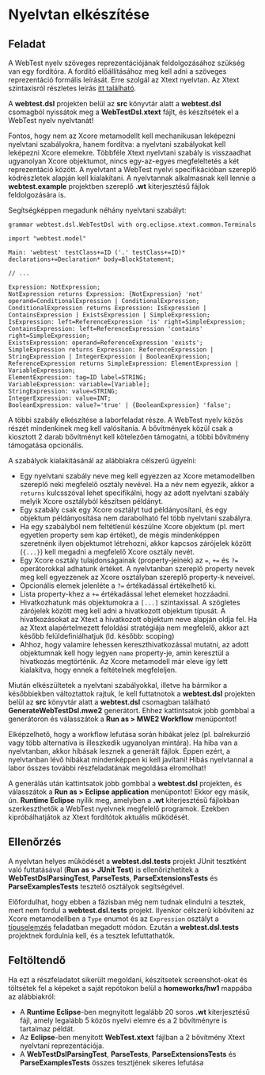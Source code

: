 # Nyelvtan elkészítése

## Feladat

A WebTest nyelv szöveges reprezentációjának feldolgozásához szükség van egy fordítóra. A fordító előállításához meg kell adni a szöveges reprezentáció formális leírását. Erre szolgál az Xtext nyelvtan. Az Xtext szintaxisról részletes leírás [itt található](https://eclipse.dev/Xtext/documentation/301_grammarlanguage.html).

A **webtest.dsl** projekten belül az **src** könyvtár alatt a **webtest.dsl** csomagból nyissátok meg a **WebTestDsl.xtext** fájlt, és készítsétek el a WebTest nyelv nyelvtanát!

Fontos, hogy nem az Xcore metamodellt kell mechanikusan leképezni nyelvtani szabályokra, hanem fordítva: a nyelvtani szabályokat kell leképezni Xcore elemekre. Többféle Xtext nyelvtani szabály is visszaadhat ugyanolyan Xcore objektumot, nincs egy-az-egyes megfeleltetés a két reprezentáció között. A nyelvtant a WebTest nyelvi specifikációban szereplő kódrészletek alapján kell kialakítani. A nyelvtannak alkalmasnak kell lennie a **webtest.example** projektben szereplő **.wt** kiterjesztésű fájlok feldolgozására is.

Segítségképpen megadunk néhány nyelvtani szabályt:

```
grammar webtest.dsl.WebTestDsl with org.eclipse.xtext.common.Terminals

import "webtest.model"

Main: 'webtest' testClass+=ID ('.' testClass+=ID)* declarations+=Declaration* body=BlockStatement;

// ...

Expression: NotExpression;
NotExpression returns Expression: {NotExpression} 'not' operand=ConditionalExpression | ConditionalExpression;
ConditionalExpression returns Expression: IsExpression | ContainsExpression | ExistsExpression | SimpleExpression;
IsExpression: left=ReferenceExpression 'is' right=SimpleExpression;
ContainsExpression: left=ReferenceExpression 'contains' right=SimpleExpression;
ExistsExpression: operand=ReferenceExpression 'exists';
SimpleExpression returns Expression: ReferenceExpression | StringExpression | IntegerExpression | BooleanExpression;
ReferenceExpression returns SimpleExpression: ElementExpression | VariableExpression;
ElementExpression: tag=ID label=STRING;
VariableExpression: variable=[Variable];
StringExpression: value=STRING;
IntegerExpression: value=INT;
BooleanExpression: value?='true' | {BooleanExpression} 'false';
```

A többi szabály elkészítése a laborfeladat része. A WebTest nyelv közös részét mindenkinek meg kell valósítania. A bővítmények közül csak a kiosztott 2 darab bővítményt kell kötelezően támogatni, a többi bővítmény támogatása opcionális.

A szabályok kialakításánál az alábbiakra célszerű ügyelni:

* Egy nyelvtani szabály neve meg kell egyezzen az Xcore metamodellben szereplő neki megfelelő osztály nevével. Ha a név nem egyezik, akkor a `returns` kulcsszóval lehet specifikálni, hogy az adott nyelvtani szabály melyik Xcore osztályból készítsen példányt.
* Egy szabály csak egy Xcore osztályt tud példányosítani, és egy objektum példányosítása nem darabolható fel több nyelvtani szabályra.
* Ha egy szabályból nem feltétlenül készülne Xcore objektum (pl. mert egyetlen property sem kap értéket), de mégis mindenképpen szeretnénk ilyen objektumot létrehozni, akkor kapcsos zárójelek között (`{...}`) kell megadni a megfelelő Xcore osztály nevét.
* Egy Xcore osztály tulajdonságainak (property-jeinek) az `=`, `+=` és `?=` operátorokkal adhatunk értéket. A nyelvtanban szereplő property nevek meg kell egyezzenek az Xcore osztályban szereplő property-k neveivel.
* Opcionális elemek jelenléte a `?=` értékadással értékelhető ki.
* Lista property-khez a `+=` értékadással lehet elemeket hozzáadni.
* Hivatkozhatunk más objektumokra a `[...]` szintaxissal. A szögletes zárójelek között meg kell adni a hivatkozott objektum típusát. A hivatkozásokat az Xtext a hivatkozott objektum neve alapján oldja fel. Ha az Xtext alapértelmezett feloldási stratégiája nem megfelelő, akkor azt később felüldefiniálhatjuk (ld. később: scoping)
* Ahhoz, hogy valamire lehessen kereszthivatkozással mutatni, az adott objektumnak kell hogy legyen `name` property-je, amin keresztül a hivatkozás megtörténik. Az Xcore metamodell már eleve így lett kialakítva, hogy ennek a feltételnek megfeleljen.

Miután elkészültetek a nyelvtani szabályokkal, illetve ha bármikor a későbbiekben változtattok rajtuk, le kell futtatnotok a **webtest.dsl** projekten belül az **src** könyvtár alatt a **webtest.dsl** csomagban található **GenerateWebTestDsl.mwe2** generátort. Ehhez kattintsatok jobb gombbal a generátoron és válasszátok a **Run as > MWE2 Workflow** menüpontot!

Elképzelhető, hogy a workflow lefutása során hibákat jelez (pl. balrekurzió vagy több alternatíva is illeszkedik ugyanolyan mintára). Ha hiba van a nyelvtanban, akkor hibásak lesznek a generált fájlok. Éppen ezért, a nyelvtanban lévő hibákat mindenképpen ki kell javítani! Hibás nyelvtannal a labor összes további részfeladatának megoldása elromolhat!

A generálás után kattintsatok jobb gombbal a **webtest.dsl** projekten, és válasszátok a **Run as > Eclipse application** menüpontot! Ekkor egy másik, ún. **Runtime Eclipse** nyílik meg, amelyben a **.wt** kiterjesztésű fájlokban szerkeszthetők a WebTest nyelvnek megfelelő programok. Ezekben kipróbálhatjátok az Xtext fordítótok aktuális működését.

## Ellenőrzés

A nyelvtan helyes működését a **webtest.dsl.tests** projekt JUnit tesztként való futtatásával (**Run as > JUnit Test**) is ellenőrizhetitek a **WebTestDslParsingTest**, **ParseTests**, **ParseExtensionsTests** és **ParseExamplesTests** tesztelő osztályok segítségével.

Előfordulhat, hogy ebben a fázisban még nem tudnak elindulni a tesztek, mert nem fordul a **webtest.dsl.tests** projekt. Ilyenkor célszerű kibővíteni az Xcore metamodellben a `Type` enumot és az `Expression` osztályt a [típuselemzés](TaskTypeAnalysis.md#xcore-metamodell-módosítása) feladatban megadott módon. Ezután a **webtest.dsl.tests** projektnek fordulnia kell, és a tesztek lefuttathatók.

## Feltöltendő

Ha ezt a részfeladatot sikerült megoldani, készítsetek screenshot-okat és töltsétek fel a képeket a saját repótokon belül a **homeworks/hw1** mappába az alábbiakról:

* A **Runtime Eclipse**-ben megnyitott legalább 20 soros **.wt** kiterjesztésű fájl, amely legalább 5 közös nyelvi elemre és a 2 bővítményre is tartalmaz példát.
* Az **Eclipse**-ben menyitott **WebTest.xtext** fájlban a 2 bővítmény Xtext nyelvtani reprezentációja.
* A **WebTestDslParsingTest**, **ParseTests**, **ParseExtensionsTests** és **ParseExamplesTests** összes tesztjének sikeres lefutása
